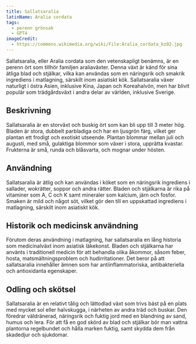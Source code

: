 ```yaml
---
title: Sallatsaralia
latinName: Aralia cordata
tags:
  - perenn grönsak
  - GPT4
imageCredit:
  - https://commons.wikimedia.org/wiki/File:Aralia_cordata_kz02.jpg
---
```


Sallatsaralia, eller Aralia cordata som den vetenskapligt benämns, är en perenn ört som tillhör familjen araliaväxter. Denna växt är känd för sina ätliga blad och stjälkar, vilka kan användas som en näringsrik och smakrik ingrediens i matlagning, särskilt inom asiatiskt kök. Sallatsaralia växer naturligt i östra Asien, inklusive Kina, Japan och Koreahalvön, men har blivit populär som trädgårdsväxt i andra delar av världen, inklusive Sverige.

## Beskrivning

Sallatsaralia är en storväxt och buskig ört som kan bli upp till 3 meter hög. Bladen är stora, dubbelt parbladiga och har en ljusgrön färg, vilket ger plantan ett frodigt och exotiskt utseende. Plantan blommar mellan juli och augusti, med små, gulaktiga blommor som växer i stora, upprätta kvastar. Frukterna är små, runda och blåsvarta, och mognar under hösten.

## Användning

Sallatsaralia är ätlig och kan användas i köket som en näringsrik ingrediens i sallader, wokrätter, soppor och andra rätter. Bladen och stjälkarna är rika på vitaminer som A, C och K samt mineraler som kalcium, järn och fosfor. Smaken är mild och något söt, vilket gör den till en uppskattad ingrediens i matlagning, särskilt inom asiatiskt kök.

## Historik och medicinsk användning

Förutom deras användning i matlagning, har sallatsaralia en lång historia som medicinalväxt inom asiatisk läkekonst. Bladen och stjälkarna har använts i traditionell medicin för att behandla olika åkommor, såsom feber, hosta, matsmältningsproblem och hudirritationer. Det beror på att sallatsaralia innehåller ämnen som har antiinflammatoriska, antibakteriella och antioxidanta egenskaper.

## Odling och skötsel

Sallatsaralia är en relativt tålig och lättodlad växt som trivs bäst på en plats med mycket sol eller halvskugga, i närheten av andra träd och buskar. Den föredrar väldränerad, näringsrik och fuktig jord med en blandning av sand, humus och lera. För att få en god skörd av blad och stjälkar bör man vattna plantorna regelbundet och hålla marken fuktig, samt skydda dem från skadedjur och sjukdomar.
